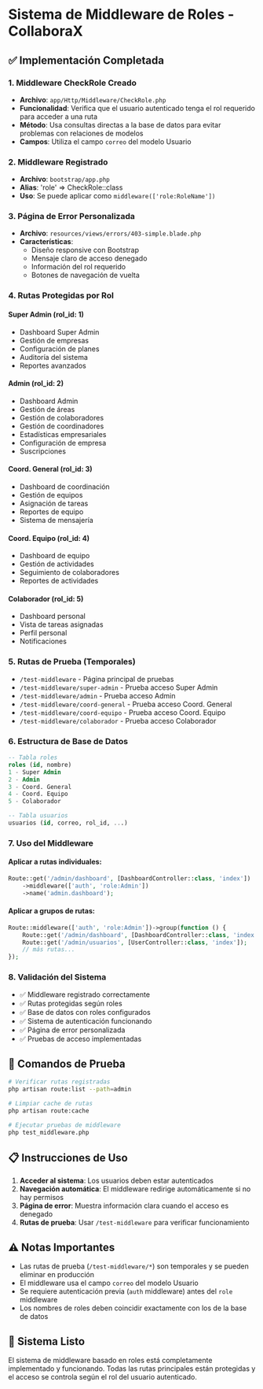 # Sistema de Middleware de Roles - CollaboraX

## ✅ Implementación Completada

### 1. Middleware CheckRole Creado
- **Archivo**: `app/Http/Middleware/CheckRole.php`
- **Funcionalidad**: Verifica que el usuario autenticado tenga el rol requerido para acceder a una ruta
- **Método**: Usa consultas directas a la base de datos para evitar problemas con relaciones de modelos
- **Campos**: Utiliza el campo `correo` del modelo Usuario

### 2. Middleware Registrado
- **Archivo**: `bootstrap/app.php`
- **Alias**: 'role' => CheckRole::class
- **Uso**: Se puede aplicar como `middleware(['role:RoleName'])`

### 3. Página de Error Personalizada
- **Archivo**: `resources/views/errors/403-simple.blade.php`
- **Características**:
  - Diseño responsive con Bootstrap
  - Mensaje claro de acceso denegado
  - Información del rol requerido
  - Botones de navegación de vuelta

### 4. Rutas Protegidas por Rol

#### Super Admin (rol_id: 1)
- Dashboard Super Admin
- Gestión de empresas
- Configuración de planes
- Auditoría del sistema
- Reportes avanzados

#### Admin (rol_id: 2)
- Dashboard Admin
- Gestión de áreas
- Gestión de colaboradores
- Gestión de coordinadores
- Estadísticas empresariales
- Configuración de empresa
- Suscripciones

#### Coord. General (rol_id: 3)
- Dashboard de coordinación
- Gestión de equipos
- Asignación de tareas
- Reportes de equipo
- Sistema de mensajería

#### Coord. Equipo (rol_id: 4)
- Dashboard de equipo
- Gestión de actividades
- Seguimiento de colaboradores
- Reportes de actividades

#### Colaborador (rol_id: 5)
- Dashboard personal
- Vista de tareas asignadas
- Perfil personal
- Notificaciones

### 5. Rutas de Prueba (Temporales)
- `/test-middleware` - Página principal de pruebas
- `/test-middleware/super-admin` - Prueba acceso Super Admin
- `/test-middleware/admin` - Prueba acceso Admin
- `/test-middleware/coord-general` - Prueba acceso Coord. General
- `/test-middleware/coord-equipo` - Prueba acceso Coord. Equipo
- `/test-middleware/colaborador` - Prueba acceso Colaborador

### 6. Estructura de Base de Datos
```sql
-- Tabla roles
roles (id, nombre)
1 - Super Admin
2 - Admin  
3 - Coord. General
4 - Coord. Equipo
5 - Colaborador

-- Tabla usuarios
usuarios (id, correo, rol_id, ...)
```

### 7. Uso del Middleware

#### Aplicar a rutas individuales:
```php
Route::get('/admin/dashboard', [DashboardController::class, 'index'])
    ->middleware(['auth', 'role:Admin'])
    ->name('admin.dashboard');
```

#### Aplicar a grupos de rutas:
```php
Route::middleware(['auth', 'role:Admin'])->group(function () {
    Route::get('/admin/dashboard', [DashboardController::class, 'index']);
    Route::get('/admin/usuarios', [UserController::class, 'index']);
    // más rutas...
});
```

### 8. Validación del Sistema
- ✅ Middleware registrado correctamente
- ✅ Rutas protegidas según roles
- ✅ Base de datos con roles configurados
- ✅ Sistema de autenticación funcionando
- ✅ Página de error personalizada
- ✅ Pruebas de acceso implementadas

## 🔧 Comandos de Prueba

```bash
# Verificar rutas registradas
php artisan route:list --path=admin

# Limpiar cache de rutas
php artisan route:cache

# Ejecutar pruebas de middleware
php test_middleware.php
```

## 📋 Instrucciones de Uso

1. **Acceder al sistema**: Los usuarios deben estar autenticados
2. **Navegación automática**: El middleware redirige automáticamente si no hay permisos
3. **Página de error**: Muestra información clara cuando el acceso es denegado
4. **Rutas de prueba**: Usar `/test-middleware` para verificar funcionamiento

## ⚠️ Notas Importantes

- Las rutas de prueba (`/test-middleware/*`) son temporales y se pueden eliminar en producción
- El middleware usa el campo `correo` del modelo Usuario
- Se requiere autenticación previa (`auth` middleware) antes del `role` middleware
- Los nombres de roles deben coincidir exactamente con los de la base de datos

## 🚀 Sistema Listo

El sistema de middleware basado en roles está completamente implementado y funcionando. Todas las rutas principales están protegidas y el acceso se controla según el rol del usuario autenticado.
